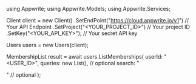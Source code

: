 using Appwrite;
using Appwrite.Models;
using Appwrite.Services;

Client client = new Client()
    .SetEndPoint("https://cloud.appwrite.io/v1") // Your API Endpoint
    .SetProject("<YOUR_PROJECT_ID>") // Your project ID
    .SetKey("<YOUR_API_KEY>"); // Your secret API key

Users users = new Users(client);

MembershipList result = await users.ListMemberships(
    userId: "<USER_ID>",
    queries: new List<string>(), // optional
    search: "<SEARCH>" // optional
);